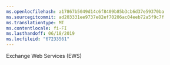 ```yaml
---
ms.openlocfilehash: a17867b5049d14c6f8409b85b3cb6d37e59370ba
ms.sourcegitcommit: ad203331ee9737e82ef70206ac04eeb72a5f9c7f
ms.translationtype: MT
ms.contentlocale: fi-FI
ms.lasthandoff: 06/18/2019
ms.locfileid: "67233561"
---
```

Exchange Web Services (EWS)